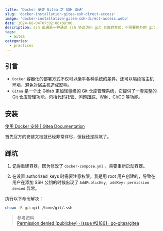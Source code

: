 ```yaml
---
title: 'Docker 安装 Gitea 之 SSH 直通'
slug: 'docker-installation-gitea-ssh-direct-access'
image: 'docker-installation-gitea-ssh-direct-access.webp'
date: 2024-08-04T07:02:00+08:00
description: ssh 直通是一种通过 ssh 协议访问 git 仓库的方式，不需要额外的 git 用户，也不需要配置 ssh key。
tags:
  - Gitea
categories:
  - practices
---
```


## 引言

- `Docker` 容器化的部署方式不仅可以磨平各种系统的差异，还可以隔绝宿主机环境，避免对宿主机造成影响。
- `Gitea` 是一个比 Gitlab 更加轻量级的 Git 仓库管理系统，它提供了一套完整的 Git 仓库管理功能，包括代码托管、问题跟踪、Wiki、CI/CD 等功能。

## 安装

[使用 Docker 安装 | Gitea Documentation](https://docs.gitea.com/zh-cn/installation/install-with-docker)

首先官方的安装文档就已经非常详尽，但我还是踩坑了。

## 踩坑

1. 记得重建容器，因为修改了 `docker-compose.yml` ，需要重新启动容器。

2. 在设置 authorized_keys 时需要注意权限。我是用 root 用户创建的，导致在用户在添加 SSH 公钥的时候出现了 `AddPublicKey, addKey: permission denied` 异常。

执行以下命令解决：

```bash
chown -R git:git /home/git/.ssh
```

> 参考资料  
> [Permission denied (publickey) · Issue #21861 · go-gitea/gitea](https://github.com/go-gitea/gitea/issues/21861#issuecomment-1343785295)
